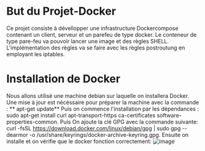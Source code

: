 # But du Projet-Docker
Ce projet consiste à dévellopper une infrastructure Dockercompose contenant un client, serveur et un parefeu de type docker. Le conteneur de type pare-feu va pouvoir lancer une image et des règles SHELL. L'implémentation des règles va se faire avec les règles postroutung en employant les iptables.

# Installation de Docker
Nous allons utilisé une machine debian sur laquelle on installera Docker. Une mise à jour est nécéssaire pour préparer la machine avec la commande : ** apt-get update**
Puis on commence l'installation par les dépendances : sudo apt-get install  curl apt-transport-https ca-certificates software-properties-common.
Puis On ajoute la clé GPG avec la commande suivante: curl -fsSL https://download.docker.com/linux/debian/gpg |  sudo gpg --dearmor -o /usr/share/keyrings/docker-archive-keyring.gpg.
Ensuite on installe et on vérifie que le docker fonction correctement:
![image](https://user-images.githubusercontent.com/66318278/170119519-50452215-9275-4aca-955d-0cb29ef3b3fa.png)

